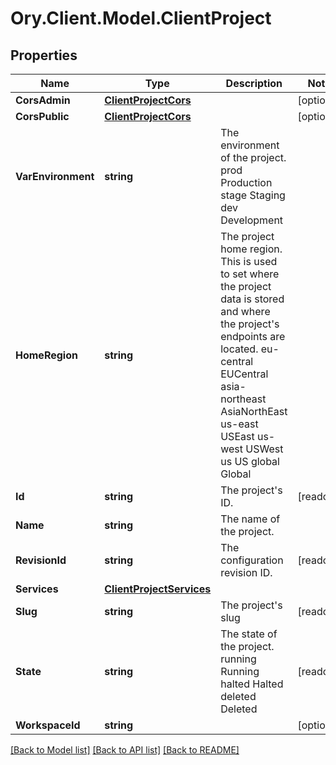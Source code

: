 # Ory.Client.Model.ClientProject

## Properties

Name | Type | Description | Notes
------------ | ------------- | ------------- | -------------
**CorsAdmin** | [**ClientProjectCors**](ClientProjectCors.md) |  | [optional] 
**CorsPublic** | [**ClientProjectCors**](ClientProjectCors.md) |  | [optional] 
**VarEnvironment** | **string** | The environment of the project. prod Production stage Staging dev Development | 
**HomeRegion** | **string** | The project home region.  This is used to set where the project data is stored and where the project&#39;s endpoints are located. eu-central EUCentral asia-northeast AsiaNorthEast us-east USEast us-west USWest us US global Global | 
**Id** | **string** | The project&#39;s ID. | [readonly] 
**Name** | **string** | The name of the project. | 
**RevisionId** | **string** | The configuration revision ID. | [readonly] 
**Services** | [**ClientProjectServices**](ClientProjectServices.md) |  | 
**Slug** | **string** | The project&#39;s slug | [readonly] 
**State** | **string** | The state of the project. running Running halted Halted deleted Deleted | [readonly] 
**WorkspaceId** | **string** |  | [optional] 

[[Back to Model list]](../README.md#documentation-for-models) [[Back to API list]](../README.md#documentation-for-api-endpoints) [[Back to README]](../README.md)

